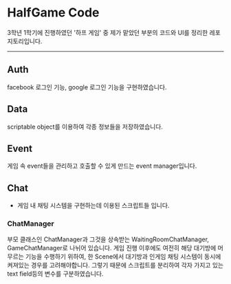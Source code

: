 # HalfGame Code
3학년 1학기에 진행하였던 '하프 게임' 중 제가 맡았던 부분의 코드와 UI를 정리한 레포지토리입니다.

------

## Auth
facebook 로그인 기능, google 로그인 기능을 구현하였습니다.

## Data
scriptable object를 이용하여 각종 정보들을 저장하였습니다.

## Event
게임 속 event들을 관리하고 호출할 수 있게 만드는 event manager입니다.

## Chat
- 게임 내 채팅 시스템을 구현하는데 이용된 스크립트들 입니다.
### ChatManager
부모 클래스인 ChatManager과 그것을 상속받는 WaitingRoomChatManager, GameChatManager로 나뉘어 있습니다.
게임 진행 이후에도 여전히 해당 대기방에 머무르는 기능을 수행하기 위하여, 한 Scene에서 대기방과 인게임 채팅 시스템이 동시에 켜져있는 경우를 고려해야합니다.
그렇기 때문에 스크립트를 분리하여 각자 가지고 있는 text field등의 변수를 구분하였습니다.
